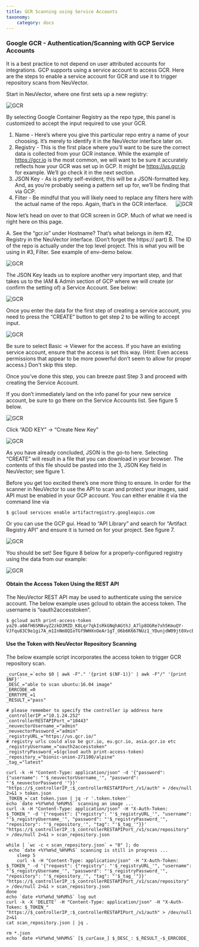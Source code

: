 ```yaml
---
title: GCR Scanning using Service Accounts
taxonomy:
    category: docs
---
```


### Google GCR - Authentication/Scanning with GCP Service AccountsIt is a best practice to not depend on user attributed accounts for integrations.  GCP supports using a service account to access GCR.  Here are the steps to enable a service account for GCR and use it to trigger repository scans from NeuVector. 
Start in NeuVector, where one first sets up a new registry:

![GCR](gcr1.png)

By selecting Google Container Registry as the repo type, this panel is customized to accept the input required to use your GCR. 

1. Name - Here’s where you give this particular repo entry a name of your choosing. It’s merely to identify it in the NeuVector interface later on.
2. Registry - This is the first place where you’ll want to be sure the correct data is collected from your GCR instance. While the example of https://gcr.io is the most common, we will want to be sure it accurately reflects how your GCR was set up in GCP. It might be https://us.gcr.io for example. We’ll go check it in the next section.
3. JSON Key - As is pretty self-evident, this will be a JSON-formatted key. And, as you’re probably seeing a pattern set up for, we’ll be finding that via GCP. 
4. Filter - Be mindful that you will likely need to replace any filters here with the actual name of the repo. Again, that’s in the GCR interface.
 
![GCR](gcr2.png)

Now let’s head on over to that GCR screen in GCP. Much of what we need is right here on this page. 

A. See the “gcr.io” under Hostname? That’s what belongs in item #2, Registry in the NeuVector interface. (Don’t forget the https:// part)
B. The ID of the repo is actually under the top level project. This is what you will be using in #3, Filter. See example of env-demo below.

![GCR](gcr3.png)

The JSON Key leads us to explore another very important step, and that takes us to the IAM & Admin section of GCP where we will create (or confirm the setting of) a Service Account. See below:

![GCR](gcr4.png)

Once you enter the data for the first step of creating a service account, you need to press the “CREATE” button to get step 2 to be willing to accept input.

![GCR](gcr5.png)

Be sure to select Basic -> Viewer for the access. If you have an existing service account, ensure that the access is set this way. (Hint: Even access permissions that appear to be more powerful don’t seem to allow for proper access.) Don't skip this step.

Once you’ve done this step, you can breeze past Step 3 and proceed with creating the Service Account.

If you don’t immediately land on the info panel for your new service account, be sure to go there on the Service Accounts list. See figure 5 below.

![GCR](gcr6.png)

Click “ADD KEY” -> “Create New Key”

![GCR](gcr7.png)

As you have already concluded, JSON is the go-to here. Selecting “CREATE” will result in a file that you can download in your browser. The contents of this file should be pasted into the 3, JSON Key field in NeuVector; see figure 1.

Before you get too excited there’s one more thing to ensure. In order for the scanner in NeuVector to use the API to scan and protect your images, said API must be enabled in your GCP account. You can either enable it via the command line via

```
$ gcloud services enable artifactregistry.googleapis.com
```

Or you can use the GCP gui. Head to “API Library” and search for “Artifact Registry API” and ensure it is turned on for your project. See figure 7.

![GCR](gcr8.png)

You should be set! See figure 8 below for a properly-configured registry using the data from our example:

![GCR](gcr9.png)



#### Obtain the Access Token Using the REST API

The NeuVector REST API may be used to authenticate using the service account. The below example uses gcloud to obtain the access token.  The username is “oauth2accesstoken”.

```
$ gcloud auth print-access-token
ya29.a0AfH6SMAvyZ2zkD3MZD_K8Lqr7qkIsRkGNqhAGthJ_A7lp8OGRe7xh5KmuQY-VJfqu83C9e1gi7A_m1InNm8QIoTGf9WHXnOeAr1gT_O6b6K667NUz1_YDunjdW09jt0XvcBGQaxjJ3c4aHlxdehBFiE_9PMk13JDt_T6f0_6vzS7
```

#### Use the Token with NeuVector Repository Scanning

The below example script incorporates the access token to trigger GCR repository scan.

```
_curCase_=`echo $0 | awk -F"." '{print $(NF-1)}' | awk -F"/" '{print $NF}'`
_DESC_="able to scan ubuntu:16.04 image"
_ERRCODE_=0
_ERRTYPE_=1
_RESULT_="pass"

# please remember to specify the controller ip address here
_controllerIP_="10.1.24.252"
_controllerRESTAPIPort_="10443"
_neuvectorUsername_="admin"
_neuvectorPassword_="admin"
_registryURL_="https://us.gcr.io/"
# registry urls could also be gcr.io, eu.gcr.io, asia.gcr.io etc
_registryUsername_="oauth2accesstoken"
_registryPassword_=$(gcloud auth print-access-token)
_repository_="bionic-union-271100/alpine"
_tag_="latest"

curl -k -H "Content-Type: application/json" -d '{"password": {"username": "'$_neuvectorUsername_'", "password": "'$_neuvectorPassword_'"}}' "https://$_controllerIP_:$_controllerRESTAPIPort_/v1/auth" > /dev/null 2>&1 > token.json
_TOKEN_=`cat token.json | jq -r '.token.token'`
echo `date +%Y%m%d_%H%M%S` scanning an image ...
curl -k -H "Content-Type: application/json" -H "X-Auth-Token: $_TOKEN_" -d '{"request": {"registry": "'$_registryURL_'", "username": "'$_registryUsername_'", "password": "'$_registryPassword_'", "repository": "'$_repository_'", "tag": "'$_tag_'"}}' "https://$_controllerIP_:$_controllerRESTAPIPort_/v1/scan/repository" > /dev/null 2>&1 > scan_repository.json

while [ `wc -c < scan_repository.json` = "0" ]; do
 echo `date +%Y%m%d_%H%M%S` scanning is still in progress ...
    sleep 5
    curl -k -H "Content-Type: application/json" -H "X-Auth-Token: $_TOKEN_" -d '{"request": {"registry": "'$_registryURL_'", "username": "'$_registryUsername_'", "password": "'$_registryPassword_'", "repository": "'$_repository_'", "tag": "'$_tag_'"}}' "https://$_controllerIP_:$_controllerRESTAPIPort_/v1/scan/repository" > /dev/null 2>&1 > scan_repository.json
done
echo `date +%Y%m%d_%H%M%S` log out
curl -k -X 'DELETE' -H "Content-Type: application/json" -H "X-Auth-Token: $_TOKEN_" "https://$_controllerIP_:$_controllerRESTAPIPort_/v1/auth" > /dev/null 2>&1
cat scan_repository.json | jq .

rm *.json
echo `date +%Y%m%d_%H%M%S` [$_curCase_] $_DESC_: $_RESULT_-$_ERRCODE_
```
